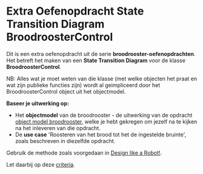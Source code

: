 # Extra Oefenopdracht State Transition Diagram BroodroosterControl

Dit is een extra oefenopdracht uit de serie **broodrooster-oefenopdrachten**.
Het betreft het maken van een **State Transition Diagram** voor de klasse **BroodroosterControl**.  

NB: Alles wat je moet weten van die klasse (met welke objecten het praat en wat zijn publieke functies zijn) wordt al geimpliceerd door het BroodroosterControl object uit het objectmodel.

**Baseer je uitwerking op:**
- Het **objectmodel** van de broodrooster - de uitwerking van de opdracht [object model broodrooster](../object-model-broodrooster/object-model-broodrooster.md), welke je hebt gekregen om jezelf na te kijken na het inleveren van die opdracht.
- De **use case** 'Roosteren van het brood tot het de ingestelde bruinte', zoals beschreven in diezelfde opdracht.

Gebruik de methode zoals voorgedaan in [Design like a Robot!](../../../../../onderwijsmateriaal/readers/Design%20Like%20a%20Robot!.pdf). 

Let daarbij op deze [criteria](../../../../../leerdoelen/portfolio-items/state-transition-diagram.md).


